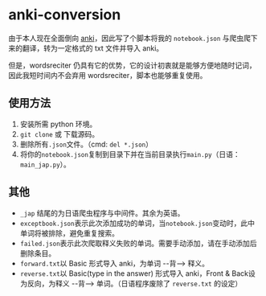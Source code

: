 # anki-conversion
由于本人现在全面倒向 [anki](https://apps.ankiweb.net/)，因此写了个脚本将我的 `notebook.json` 与爬虫爬下来的翻译，转为一定格式的 txt 文件并导入 anki。

但是，wordsreciter 仍具有它的优势，它的设计初衷就是能够方便地随时记词，因此我短时间内不会弃用 wordsreciter，脚本也能够重复使用。

## 使用方法
1. 安装所需 python 环境。
2. `git clone` 或 下载源码。
3. 删除所有`.json`文件。（cmd: `del *.json`）
4. 将你的`notebook.json`复制到目录下并在当前目录执行`main.py`（日语：`main_jap.py`）。

## 其他
* `_jap` 结尾的为日语爬虫程序与中间件。其余为英语。
* `exceptbook.json`表示此次添加成功的单词，当`notebook.json`变动时，此中单词将被排除，避免重复搜索。
* `failed.json`表示此次爬取释义失败的单词。需要手动添加，请在手动添加后删除条目。
* `forward.txt`以 Basic 形式导入 anki，为单词 --背--> 释义。
* `reverse.txt`以 Basic(type in the answer) 形式导入 anki，Front & Back设为反向，为释义 --背--> 单词。（日语程序废除了 `reverse.txt` 的设定）